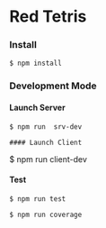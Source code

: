 # Red Tetris


### Install

```
$ npm install
```

### Development Mode

#### Launch Server

```
$ npm run  srv-dev

#### Launch Client

```
$ npm run client-dev

#### Test

```
$ npm run test
```

```
$ npm run coverage
```
